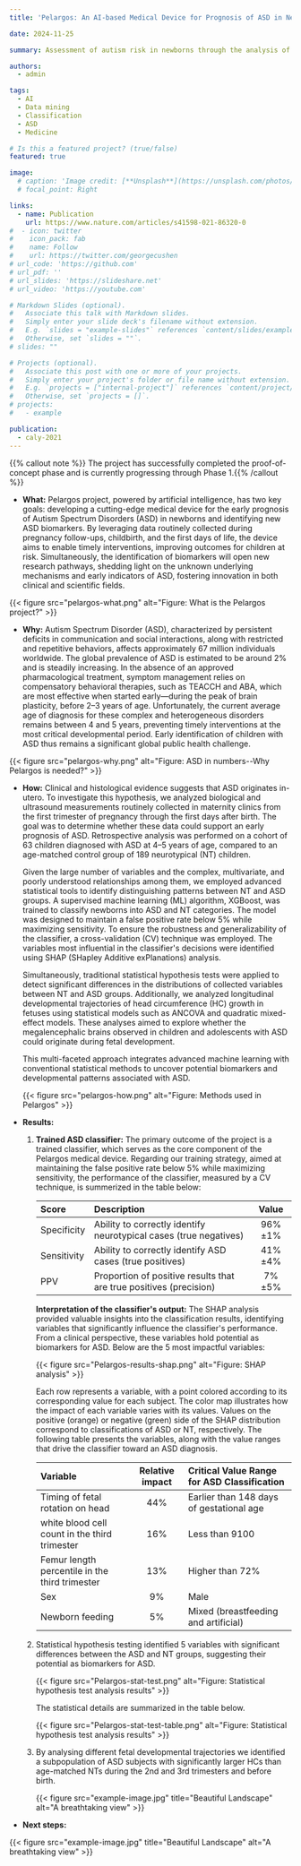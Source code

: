 ```yaml
---
title: 'Pelargos: An AI-based Medical Device for Prognosis of ASD in Newborns'

date: 2024-11-25

summary: Assessment of autism risk in newborns through the analysis of maternity care data routinely collected during pregnancy follow-ups and childbirth

authors:
  - admin

tags:
  - AI
  - Data mining
  - Classification
  - ASD
  - Medicine

# Is this a featured project? (true/false)
featured: true

image:
  # caption: 'Image credit: [**Unsplash**](https://unsplash.com/photos/bzdhc5b3Bxs)'
  # focal_point: Right

links:
  - name: Publication
    url: https://www.nature.com/articles/s41598-021-86320-0
#  - icon: twitter
#    icon_pack: fab
#    name: Follow
#    url: https://twitter.com/georgecushen
# url_code: 'https://github.com'
# url_pdf: ''
# url_slides: 'https://slideshare.net'
# url_video: 'https://youtube.com'

# Markdown Slides (optional).
#   Associate this talk with Markdown slides.
#   Simply enter your slide deck's filename without extension.
#   E.g. `slides = "example-slides"` references `content/slides/example-slides.md`.
#   Otherwise, set `slides = ""`.
# slides: ""

# Projects (optional).
#   Associate this post with one or more of your projects.
#   Simply enter your project's folder or file name without extension.
#   E.g. `projects = ["internal-project"]` references `content/project/deep-learning/index.md`.
#   Otherwise, set `projects = []`.
# projects:
#   - example

publication:
  - caly-2021
---
```


{{% callout note %}}
The project has successfully completed the proof-of-concept phase and is currently progressing through Phase 1.{{% /callout %}}

- **What:** Pelargos project, powered by artificial intelligence, has two key goals: developing a cutting-edge medical device for the early prognosis of Autism Spectrum Disorders (ASD) in newborns and identifying new ASD biomarkers. By leveraging data routinely collected during pregnancy follow-ups, childbirth, and the first days of life, the device aims to enable timely interventions, improving outcomes for children at risk. Simultaneously, the identification of biomarkers will open new research pathways, shedding light on the unknown underlying mechanisms and early indicators of ASD, fostering innovation in both clinical and scientific fields.

{{< figure src="pelargos-what.png" alt="Figure: What is the Pelargos project?" >}}

- **Why:** Autism Spectrum Disorder (ASD), characterized by persistent deficits in communication and social interactions, along with restricted and repetitive behaviors, affects approximately 67 million individuals worldwide. The global prevalence of ASD is estimated to be around 2% and is steadily increasing. In the absence of an approved pharmacological treatment, symptom management relies on compensatory behavioral therapies, such as TEACCH and ABA, which are most effective when started early—during the peak of brain plasticity, before 2–3 years of age. Unfortunately, the current average age of diagnosis for these complex and heterogeneous disorders remains between 4 and 5 years, preventing timely interventions at the most critical developmental period. Early identification of children with ASD thus remains a significant global public health challenge.

{{< figure src="pelargos-why.png" alt="Figure: ASD in numbers--Why Pelargos is needed?" >}}

- **How:** Clinical and histological evidence suggests that ASD originates in-utero. To investigate this hypothesis, we analyzed biological and ultrasound measurements routinely collected in maternity clinics from the first trimester of pregnancy through the first days after birth. The goal was to determine whether these data could support an early prognosis of ASD. Retrospective analysis was performed on a cohort of 63 children diagnosed with ASD at 4–5 years of age, compared to an age-matched control group of 189 neurotypical (NT) children.

    Given the large number of variables and the complex, multivariate, and poorly understood relationships among them, we employed advanced statistical tools to identify distinguishing patterns between NT and ASD groups. A supervised machine learning (ML) algorithm, XGBoost, was trained to classify newborns into ASD and NT categories. The model was designed to maintain a false positive rate below 5% while maximizing sensitivity. To ensure the robustness and generalizability of the classifier, a cross-validation (CV) technique was employed. The variables most influential in the classifier's decisions were identified using SHAP (SHapley Additive exPlanations) analysis.

    Simultaneously, traditional statistical hypothesis tests were applied to detect significant differences in the distributions of collected variables between NT and ASD groups. Additionally, we analyzed longitudinal developmental trajectories of head circumference (HC) growth in fetuses using statistical models such as ANCOVA and quadratic mixed-effect models. These analyses aimed to explore whether the megalencephalic brains observed in children and adolescents with ASD could originate during fetal development.

    This multi-faceted approach integrates advanced machine learning with conventional statistical methods to uncover potential biomarkers and developmental patterns associated with ASD.

    {{< figure src="pelargos-how.png" alt="Figure: Methods used in Pelargos" >}}

- **Results:**
    1) **Trained ASD classifier:**
        The primary outcome of the project is a trained classifier, which serves as the core component of the Pelargos medical device. Regarding our training strategy, aimed at maintaining the false positive rate below 5% while maximizing sensitivity, the performance of the classifier, measured by a CV technique, is summerized in the table below:
    
        | Score        | Description                     | Value   |
        | :----------- | :------------------------------ | :-----: |
        | Specificity  | Ability to correctly identify neurotypical cases (true negatives) | 96%±1%  |
        | Sensitivity  | Ability to correctly identify ASD cases (true positives) | 41%±4%  |
        | PPV          | Proportion of positive results that are true positives (precision) | 7%±5%  |
    
        **Interpretation of the classifier's output:**
        The SHAP analysis provided valuable insights into the classification results, identifying variables that significantly influence the classifier's performance. From a clinical perspective, these variables hold potential as biomarkers for ASD. Below are the 5 most impactful variables:
    
        {{< figure src="Pelargos-results-shap.png" alt="Figure: SHAP analysis" >}}

        Each row represents a variable, with a point colored according to its corresponding value for each subject. The color map illustrates how the impact of each variable varies with its values. Values on the positive (orange) or negative (green) side of the SHAP distribution correspond to classifications of ASD or NT, respectively. The following table presents the variables, along with the value ranges that drive the classifier toward an ASD diagnosis.

        | Variable        | Relative impact                     | Critical Value Range for ASD Classification   |
        | :-------------- | :----------------------------------: | :------------------------------------------- |
        | Timing of fetal rotation on head | 44% | Earlier than 148 days of gestational age |
        | white blood cell count in the third trimester  | 16% | Less than 9100  |
        | Femur length percentile in the third trimester | 13% | Higher than 72%  |
        | Sex | 9% | Male |
        | Newborn feeding | 5% | Mixed (breastfeeding and artificial) |

    2) Statistical hypothesis testing identified 5 variables with significant differences between the ASD and NT groups, suggesting their potential as biomarkers for ASD.

       {{< figure src="Pelargos-stat-test.png" alt="Figure: Statistical hypothesis test analysis results" >}} 

       The statistical details are summarized in the table below.

       {{< figure src="Pelargos-stat-test-table.png" alt="Figure: Statistical hypothesis test analysis results" >}} 

    3) By analysing different fetal developmental trajectories we identified a subpopulation of ASD subjects with significantly larger HCs than age-matched NTs during the 2nd and 3rd trimesters and before birth.

        {{< figure src="example-image.jpg" title="Beautiful Landscape" alt="A breathtaking view" >}}

- **Next steps:**

{{< figure src="example-image.jpg" title="Beautiful Landscape" alt="A breathtaking view" >}}